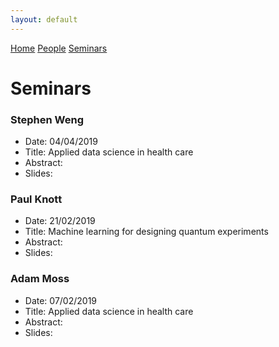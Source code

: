 ```yaml
---
layout: default
---
```

[Home](./) [People](./people.html) [Seminars](./seminars.html)

# Seminars

### Stephen Weng
* Date: 04/04/2019
* Title: Applied data science in health care
* Abstract:
* Slides:

### Paul Knott
* Date: 21/02/2019
* Title: Machine learning for designing quantum experiments
* Abstract:
* Slides:

### Adam Moss
* Date: 07/02/2019
* Title: Applied data science in health care
* Abstract:
* Slides:
